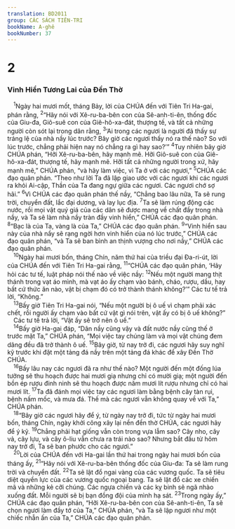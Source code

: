 ```yaml
---
translation: BD2011
group: CÁC SÁCH TIÊN-TRI
bookName: A-ghê 
bookNumber: 37
---
```


<div class="title"><h1>2</h1><h3>Vinh Hiển Tương Lai của Ðền Thờ</h3></div>
<span class="verse ag_2_1"> <sup>1</sup>Ngày hai mươi mốt, tháng Bảy, lời của CHÚA đến với Tiên Tri Ha-gai, phán rằng, </span>
<span class="verse ag_2_2"><sup>2</sup>“Hãy nói với Xê-ru-ba-bên con của Sê-anh-ti-ên, thống đốc của Giu-đa, Giô-suê con của Giê-hô-xa-đát, thượng tế, và tất cả những người còn sót lại trong dân rằng, </span>
<span class="verse ag_2_3"><sup>3</sup>‘Ai trong các ngươi là người đã thấy sự tráng lệ của nhà nầy lúc trước? Bây giờ các ngươi thấy nó ra thế nào? So với lúc trước, chẳng phải hiện nay nó chẳng ra gì hay sao?’” </span>
<span class="verse ag_2_4"><sup>4</sup>Tuy nhiên bây giờ CHÚA phán, “Hỡi Xê-ru-ba-bên, hãy mạnh mẽ. Hỡi Giô-suê con của Giê-hô-xa-đát, thượng tế, hãy mạnh mẽ. Hỡi tất cả những người trong xứ, hãy mạnh mẽ,” CHÚA phán, “và hãy làm việc, vì Ta ở với các ngươi,” </span>
<span class="verse ag_2_5"><sup>5</sup>CHÚA các đạo quân phán. “Theo như lời Ta đã lập giao ước với các ngươi khi các ngươi ra khỏi Ai-cập, Thần của Ta đang ngự giữa các ngươi. Các ngươi chớ sợ hãi.” </span>
<span class="verse ag_2_6"><sup>6</sup>Vì CHÚA các đạo quân phán thế nầy, “Chẳng bao lâu nữa, Ta sẽ rung trời, chuyển đất, lắc đại dương, và lay lục địa. </span>
<span class="verse ag_2_7"><sup>7</sup>Ta sẽ làm rúng động các nước, rồi mọi vật quý giá của các dân sẽ được mang về chất đầy trong nhà nầy, và Ta sẽ làm nhà nầy tràn đầy vinh hiển,” CHÚA các đạo quân phán. </span>
<span class="verse ag_2_8"><sup>8</sup>“Bạc là của Ta, vàng là của Ta,” CHÚA các đạo quân phán. </span>
<span class="verse ag_2_9"><sup>9</sup>“Vinh hiển sau này của nhà nầy sẽ rạng ngời hơn vinh hiển của nó lúc trước,” CHÚA các đạo quân phán, “và Ta sẽ ban bình an thịnh vượng cho nơi nầy,” CHÚA các đạo quân phán.<br/></span>
<span class="verse ag_2_10"> <sup>10</sup>Ngày hai mươi bốn, tháng Chín, năm thứ hai của triều đại Ða-ri-út, lời của CHÚA đến với Tiên Tri Ha-gai rằng, </span>
<span class="verse ag_2_11"><sup>11</sup>“CHÚA các đạo quân phán, ‘Hãy hỏi các tư tế, luật pháp nói thế nào về việc nầy: </span>
<span class="verse ag_2_12"><sup>12</sup>Nếu một người mang thịt thánh trong vạt áo mình, mà vạt áo ấy chạm vào bánh, cháo, rượu, dầu, hay bất cứ thức ăn nào, vật bị chạm đó có trở thành thánh không?’” Các tư tế trả lời, “Không.”<br/></span>
<span class="verse ag_2_13"> <sup>13</sup>Bấy giờ Tiên Tri Ha-gai nói, “Nếu một người bị ô uế vì chạm phải xác chết, rồi người ấy chạm vào bất cứ vật gì nói trên, vật ấy có bị ô uế không?”<br/> Các tư tế trả lời, “Vật ấy sẽ trở nên ô uế.”<br/></span>
<span class="verse ag_2_14"> <sup>14</sup>Bấy giờ Ha-gai đáp, “Dân nầy cũng vậy và đất nước nầy cũng thế ở trước mặt Ta,” CHÚA phán, “Mọi việc tay chúng làm và mọi vật chúng đem dâng đều đã trở thành ô uế. </span>
<span class="verse ag_2_15"><sup>15</sup>Bây giờ, từ nay trở đi, các ngươi hãy suy nghĩ kỹ trước khi đặt một tảng đá nầy trên một tảng đá khác để xây Ðền Thờ CHÚA. <br/></span>
<span class="verse ag_2_16"> <sup>16</sup>Bấy lâu nay các ngươi đã ra như thế nào? Một người đến một đống lúa tưởng sẽ thu hoạch được hai mươi giạ nhưng chỉ có mười giạ; một người đến bồn ép rượu đinh ninh sẽ thu hoạch được năm mươi lít rượu nhưng chỉ có hai mươi lít. </span>
<span class="verse ag_2_17"><sup>17</sup>Ta đã đánh mọi việc tay các ngươi làm bằng bệnh cây tàn rụi, bệnh nấm mốc, và mưa đá. Thế mà các ngươi vẫn không quay về với Ta,” CHÚA phán.<br/></span>
<span class="verse ag_2_18"> <sup>18</sup>“Bây giờ các ngươi hãy để ý, từ ngày nay trở đi, tức từ ngày hai mươi bốn, tháng Chín, ngày khởi công xây lại nền đền thờ CHÚA, các ngươi hãy để ý kỹ. </span>
<span class="verse ag_2_19"><sup>19</sup>Chẳng phải hạt giống vẫn còn trong vựa lẫm sao? Cây nho, cây vả, cây lựu, và cây ô-liu vẫn chưa ra trái nào sao? Nhưng bắt đầu từ hôm nay trở đi, Ta sẽ ban phước cho các ngươi.”<br/></span>
<span class="verse ag_2_20"> <sup>20</sup>Lời của CHÚA đến với Ha-gai lần thứ hai trong ngày hai mươi bốn của tháng ấy, </span>
<span class="verse ag_2_21"><sup>21</sup>“Hãy nói với Xê-ru-ba-bên thống đốc của Giu-đa: Ta sẽ làm rung trời và chuyển đất. </span>
<span class="verse ag_2_22"><sup>22</sup>Ta sẽ lật đổ ngai vàng của các vương quốc. Ta sẽ tiêu diệt quyền lực của các vương quốc ngoại bang. Ta sẽ lật đổ các xe chiến mã và những kẻ cỡi chúng. Các ngựa chiến và các kỵ binh sẽ ngã nhào xuống đất. Mỗi người sẽ bị bạn đồng đội của mình hạ sát. </span>
<span class="verse ag_2_23"><sup>23</sup>Trong ngày ấy,” CHÚA các đạo quân phán, “Hỡi Xê-ru-ba-bên con của Sê-anh-ti-ên, Ta sẽ chọn ngươi làm đầy tớ của Ta,” CHÚA phán, “và Ta sẽ lập ngươi như một chiếc nhẫn ấn của Ta,” CHÚA các đạo quân phán.<br/></span>
